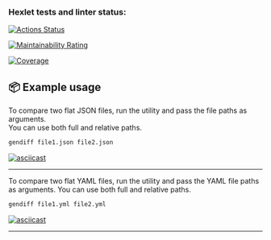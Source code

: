 ### Hexlet tests and linter status:

[![Actions Status](https://github.com/deniskolomoyets/qa-auto-engineer-javascript-project-87/actions/workflows/hexlet-check.yml/badge.svg)](https://github.com/deniskolomoyets/qa-auto-engineer-javascript-project-87/actions)

[![Maintainability Rating](https://sonarcloud.io/api/project_badges/measure?project=deniskolomoyets_qa-auto-engineer-javascript-project-87&metric=sqale_rating)](https://sonarcloud.io/summary/new_code?id=deniskolomoyets_qa-auto-engineer-javascript-project-87)

[![Coverage](https://sonarcloud.io/api/project_badges/measure?project=deniskolomoyets_qa-auto-engineer-javascript-project-87&metric=coverage)](https://sonarcloud.io/summary/new_code?id=deniskolomoyets_qa-auto-engineer-javascript-project-87)

## 📦 Example usage

To compare two flat JSON files, run the utility and pass the file paths as arguments.  
You can use both full and relative paths.

```bash
gendiff file1.json file2.json
```

[![asciicast](https://asciinema.org/a/lARuZRxPDGsR8M2v5IH7zcXpA.svg)](https://asciinema.org/a/lARuZRxPDGsR8M2v5IH7zcXpA)

---

To compare two flat YAML files, run the utility and pass the YAML file paths as arguments.
You can use both full and relative paths.

```bash
gendiff file1.yml file2.yml
```

[![asciicast](https://asciinema.org/a/5n33tNYHs4uURot0EWCUZUxPq.svg)](https://asciinema.org/a/5n33tNYHs4uURot0EWCUZUxPq)

---
